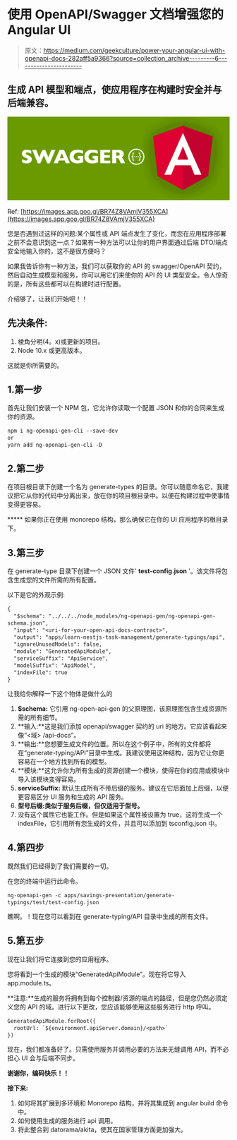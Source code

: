# 使用 OpenAPI/Swagger 文档增强您的 Angular UI

> 原文：<https://medium.com/geekculture/power-your-angular-ui-with-openapi-docs-282aff5a9366?source=collection_archive---------6----------------------->

## 生成 API 模型和端点，使应用程序在构建时安全并与后端兼容。

![](img/b32c0df3579a6515049d5a423abbd57a.png)

Ref: [https://images.app.goo.gl/BR74Z8VAmjV355XCA](https://images.app.goo.gl/BR74Z8VAmjV355XCA)

您是否遇到过这样的问题:某个属性或 API 端点发生了变化，而您在应用程序部署之前不会意识到这一点？如果有一种方法可以让你的用户界面通过后端 DTO/端点安全地输入你的，这不是很方便吗？

如果我告诉你有一种方法，我们可以获取你的 API 的 swagger/OpenAPI 契约，然后自动生成模型和服务，你可以用它们来使你的 API 的 UI 类型安全。令人惊奇的是，所有这些都可以在构建时进行配置。

介绍够了，让我们开始吧！！

## **先决条件:**

1.  棱角分明(4。x)或更新的项目。
2.  Node 10.x 或更高版本。

这就是你所需要的。

## 1.第一步

首先让我们安装一个 NPM 包，它允许你读取一个配置 JSON 和你的合同来生成你的资源。

```
npm i ng-openapi-gen-cli --save-dev
or
yarn add ng-openapi-gen-cli -D
```

## 2.第二步

在项目根目录下创建一个名为 generate-types 的目录。你可以随意命名它，我建议把它从你的代码中分离出来，放在你的项目根目录中。以便在构建过程中使事情变得更容易。

***** 如果你正在使用 monorepo 结构，那么确保它在你的 UI 应用程序的根目录下。

## 3.第三步

在 generate-type 目录下创建一个 JSON 文件' **test-config.json** '。该文件将包含生成您的文件所需的所有配置。

以下是它的外观示例:

```
{
  "$schema": "../../../node_modules/ng-openapi-gen/ng-openapi-gen-schema.json",
  "input": "<uri-for-your-open-api-docs-contract>",
  "output": "apps/learn-nestjs-task-management/generate-typings/api",
  "ignoreUnusedModels": false,
  "module": "GeneratedApiModule",
  "serviceSuffix": "ApiService",
  "modelSuffix": "ApiModel",
  "indexFile": true
}
```

让我给你解释一下这个物体是做什么的

1.  **$schema:** 它引用 ng-open-api-gen 的父原理图，该原理图包含生成资源所需的所有细节。
2.  **输入:**这是我们添加 openapi/swagger 契约的 uri 的地方。它应该看起来像“<域> /api-docs”。
3.  **输出:**您想要生成文件的位置。所以在这个例子中，所有的文件都将在“generate-typing/API”目录中生成。我建议使用这种结构，因为它让你更容易在一个地方找到所有的模型。
4.  **模块:**这允许你为所有生成的资源创建一个模块，使得在你的应用或模块中导入该模块变得容易。
5.  **serviceSuffix:** 默认生成所有不带后缀的服务。建议在它后面加上后缀，以便更容易区分 UI 服务和生成的 API 服务。
6.  **型号后缀:**类似于**服务后缀，但仅适用于型号。**
7.  没有这个属性它也能工作。但是如果这个属性被设置为 true，这将生成一个 indexFile，它引用所有您生成的文件，并且可以添加到 tsconfig.json 中。

## 4.第四步

既然我们已经得到了我们需要的一切。

在您的终端中运行此命令。

```
ng-openapi-gen -c apps/savings-presentation/generate-typings/test/test-config.json
```

瞧啊。！现在您可以看到在 generate-typing/API 目录中生成的所有文件。

## 5.第五步

现在让我们将它连接到您的应用程序。

您将看到一个生成的模块“GeneratedApiModule”。现在将它导入 app.module.ts。

**注意:**生成的服务将拥有到每个控制器/资源的端点的路径，但是您仍然必须定义您的 API 的域。进行以下更改，您应该能够使用这些服务进行 http 呼叫。

```
GeneratedApiModule.forRoot({
  rootUrl: `${environment.apiServer.domain}/<path>`
})
```

现在，我们都准备好了。只需使用服务并调用必要的方法来无缝调用 API，而不必担心 UI 会与后端不同步。

**谢谢你，编码快乐！！**

**接下来:**

1.  如何将其扩展到多环境和 Monorepo 结构，并将其集成到 angular build 命令中。
2.  如何使用生成的服务进行 api 调用。
3.  将此整合到 datorama/akita，使其在国家管理方面更加强大。